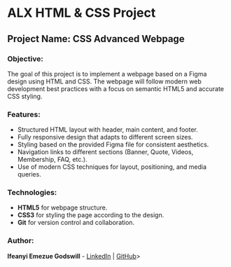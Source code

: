 # ALX HTML & CSS Project

## Project Name: CSS Advanced Webpage

### Objective:
The goal of this project is to implement a webpage based on a Figma design using HTML and CSS. The webpage will follow modern web development best practices with a focus on semantic HTML5 and accurate CSS styling.

### Features:
- Structured HTML layout with header, main content, and footer.
- Fully responsive design that adapts to different screen sizes.
- Styling based on the provided Figma file for consistent aesthetics.
- Navigation links to different sections (Banner, Quote, Videos, Membership, FAQ, etc.).
- Use of modern CSS techniques for layout, positioning, and media queries.

### Technologies:
- **HTML5** for webpage structure.
- **CSS3** for styling the page according to the design.
- **Git** for version control and collaboration.

### Author:
**Ifeanyi Emezue Godswill** - [LinkedIn](https://www.linkedin.com/in/ifeanyi-emezue-70507028b/) | [GitHub](https://github.com/Ifykeys/alx_html_css)>
